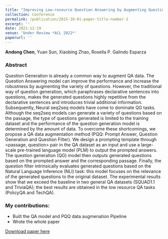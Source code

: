 ```yaml
---
title: "Improving Low-resource Question Answering by Augmenting Question Information"
collection: Conference
permalink: /publication/2015-10-01-paper-title-number-2
excerpt: ''
date: 2021-12-19
venue: 'Under Review *ACL 2022*'
paperurl: ''
---
```

**Andong Chen**, Yuan Sun, Xiaobing Zhao, Rosella P. Galindo Esparza

### Abstract
Question Generation is already a common way to augment QA data. The Question Answering model can improve the performance and increase the robustness by augmenting the variety of questions. However, the traditional way of question generation, which paraphrases declarative sentences into questions, makes the generated questions highly repetitive from the declarative sentences and introduces trivial additional information. Subsequently, Neural seq2seq models have come to dominate QG tasks. Although the seq2seq models can generate a variety of questions based on the passage, the type of questions generated is limited to the training dataset and the performance of the question generation model is determined by the amount of data. To overcome these shortcomings, we propose a QA data augmentation method (PQQ: Prompt Answer, Question Generation and Question Filter). We design a prompting template through <passage, question> pair in the QA dataset as an input and use a large-scale pre-trained language model (PLM) to output the prompted answers. The question generation (QG) model then outputs generated questions based on the prompted answer and the corresponding passage. Finally, the question filter intrinsically evaluates generated questions based on the Natural Language Inference (NLI) task: this model focuses on the relevance of the generated questions to the original dataset. The experimental results show that we exceed the baseline in two general QA datasets (SQUAD1.1 and TriviaQA); the best results are obtained in the low resource QA tasks (PolicyQA and TechQA).

### My contributions:
- Built the QA model and PQQ data augmenation Pipeline
- Wrote the whole paper

[Download paper here](https://drive.google.com/file/d/1zM3qz6xojg2ou5Jx13YNAEuA6s-HTCm8/view?usp=sharing)


